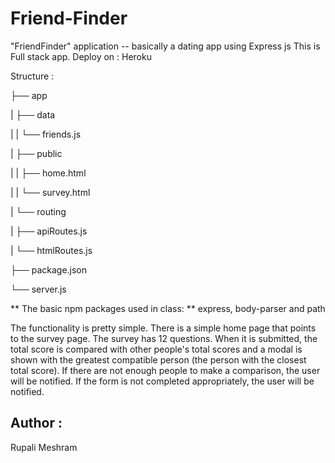 # Friend-Finder
 "FriendFinder" application -- basically a dating app using Express js 
 This is Full stack app.
 Deploy on  : Heroku

Structure :

├── app

|  ├── data

|  |  └── friends.js

|  ├── public

|  |  ├── home.html

|  |  └── survey.html

|  └── routing

|     ├── apiRoutes.js

|     └── htmlRoutes.js

├── package.json

└── server.js

 ** The basic npm packages used in class:  **
 express, body-parser and path

The functionality is pretty simple. 
There is a simple home page that points to the survey page. The survey has 12 questions. When it is submitted, the total score is compared with other people's total scores and a modal is shown with the greatest compatible person (the person with the closest total score). If there are not enough people to make a comparison, the user will be notified. 
If the form is not completed appropriately, the user will be notified.

## Author : 
Rupali Meshram
